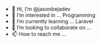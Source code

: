 - 👋 Hi, I’m @jasonbejadev
- 👀 I’m interested in ... Programming
- 🌱 I’m currently learning ... Laravel
- 💞️ I’m looking to collaborate on ...
- 📫 How to reach me ...

<!---
jasonbejadev/jasonbejadev is a ✨ special ✨ repository because its `README.md` (this file) appears on your GitHub profile.
You can click the Preview link to take a look at your changes.
--->
